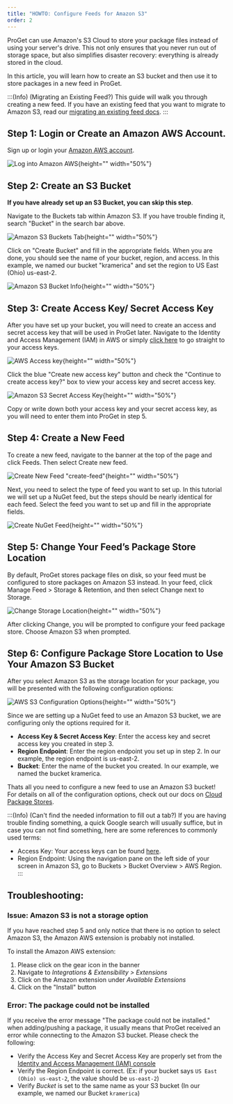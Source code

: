 ```yaml
---
title: "HOWTO: Configure Feeds for Amazon S3"
order: 2
---
```



ProGet can use Amazon's S3 Cloud to store your package files instead of using your server's drive. This not only ensures that you never run out of storage space, but also simplifies disaster recovery: everything is already stored in the cloud.

In this article, you will learn how to create an S3 bucket and then use it to store packages in a new feed in ProGet.

:::(Info) (Migrating an Existing Feed?)
This guide will walk you through creating a new feed. If you have an existing feed that you want to migrate to Amazon S3, read our [migrating an existing feed docs](/docs/proget/advanced-features/proget-advanced-cloud-storage#migrating-an-existing-feed).
:::

## Step 1: Login or Create an Amazon AWS Account.
Sign up or login your [Amazon AWS account](https://aws.amazon.com/).

![Log into Amazon AWS](/resources/docs/amazons3-signin.png){height="" width="50%"}

## Step 2: Create an S3 Bucket
**If you have already set up an S3 Bucket, you can skip this step**.

Navigate to the Buckets tab within Amazon S3. If you have trouble finding it, search "Bucket" in the search bar above.
	
![Amazon S3 Buckets Tab](/resources/docs/amazons3-bucketstab.png){height="" width="50%"}

Click on "Create Bucket" and fill in the appropriate fields. When you are done, you should see the name of your bucket, region, and access. In this example, we named our bucket "kramerica" and set the region to US East (Ohio) us-east-2.

![Amazon S3 Bucket Info](/resources/docs/amazons3-bucketinfo.png){height="" width="50%"}

## Step 3: Create Access Key/ Secret Access Key
After you have set up your bucket, you will need to create an access and secret access key that will be used in ProGet later. Navigate to the Identity and Access Management (IAM) in AWS or simply [click here](https://console.aws.amazon.com/iam/home?#/security_credentials) to go straight to your access keys. 

![AWS Access key](/resources/docs/amazsons3-createaccesskey.png){height="" width="50%"}

Click the blue "Create new access key" button and check the "Continue to create access key?" box to view your access key and secret access key.

![Amazon S3 Secret Access Key](/resources/docs/amazons3-secretaccesskey.png){height="" width="50%"}

Copy or write down both your access key and your secret access key, as you will need to enter them into ProGet in step 5.

## Step 4: Create a New Feed 
To create a new feed, navigate to the banner at the top of the page and click Feeds. Then select Create new feed.

![Create New Feed "create-feed"](/resources/docs/proget-feeds-createnewfeed.png){height="" width="50%"}
    
Next, you need to select the type of feed you want to set up. In this tutorial we will set up a NuGet feed, but the steps should be nearly identical for each feed. Select the feed you want to set up and fill in the appropriate fields.

![Create NuGet Feed](/resources/docs/proget-nuget-newfeed.png){height="" width="50%"}
    
## Step 5: Change Your Feed’s Package Store Location
By default, ProGet stores package files on disk, so your feed must be configured to store packages on Amazon S3 instead. In your feed, click Manage Feed > Storage & Retention, and then select Change next to Storage.

![Change Storage Location](/resources/docs/proget-nuget-changestorage.png){height="" width="50%"}
    
After clicking Change, you will be prompted to configure your feed package store. Choose Amazon S3 when prompted.

## Step 6: Configure Package Store Location to Use Your Amazon S3 Bucket
After you select Amazon S3 as the storage location for your package, you will be presented with the following configuration options:

![AWS S3 Configuration Options](/resources/docs/proget-nuget-configureamazons3.png){height="" width="50%"}

Since we are setting up a NuGet feed to use an Amazon S3 bucket, we are configuring only the options required for it.

* **Access Key & Secret Access Key**: Enter the access key and secret access key you created in step 3.
* **Region Endpoint**: Enter the region endpoint you set up in step 2. In our example, the region endpoint is us-east-2.
* **Bucket**: Enter the name of the bucket you created. In our example, we named the bucket kramerica.

Thats all you need to configure a new feed to use an Amazon S3 bucket! For details on all of the configuration options, check out our docs on [Cloud Package Stores](/docs/proget/advanced-features/proget-advanced-cloud-storage).


:::(Info) (Can't find the needed information to fill out a tab?)
If you are having trouble finding something, a quick Google search will usually suffice, but in case you can not find something, here are some references to commonly used terms:

* Access Key: Your access keys can be found [here](https://console.aws.amazon.com/iam/home?#/security_credentials). 
* Region Endpoint: Using the navigation pane on the left side of your screen in Amazon S3, go to Buckets > Bucket Overview > AWS Region. 
:::

## Troubleshooting:

### Issue:  Amazon S3 is not a storage option
If you have reached step 5 and only notice that there is no option to select Amazon S3, the Amazon AWS extension is probably not installed.

To install the Amazon AWS extension:
1. Please click on the gear icon in the banner
2. Navigate to _Integrations & Extensibility > Extensions_
3. Click on the Amazon extension under _Available Extensions_
4. Click on the "Install" button

### Error: The package could not be installed
If you receive the error message "The package could not be installed." when adding/pushing a package, it usually means that ProGet received an error while connecting to the Amazon S3 bucket. Please check the following:

- Verify the Access Key and Secret Access Key are properly set from the [Identity and Access Management (IAM) console](https://console.aws.amazon.com/iam/home?#/security_credentials)
- Verify the Region Endpoint is correct. (Ex: if your bucket says `US East (Ohio) us-east-2`, the value should be `us-east-2`)
- Verify _Bucket_ is set to the same name as your S3 bucket (In our example, we named our Bucket `kramerica`)

